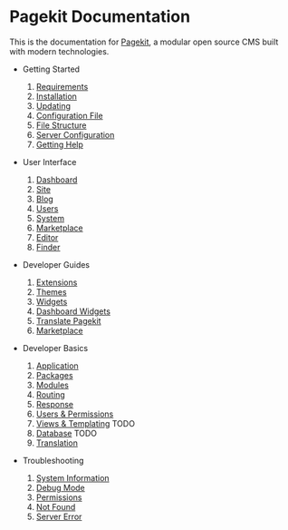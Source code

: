 # Pagekit Documentation
This is the documentation for [Pagekit](https://pagekit.com), a modular open source CMS built with modern technologies.
- Getting Started
  1. [Requirements](getting-started/requirements.md)
  2. [Installation](getting-started/installation.md)
  3. [Updating](getting-started/updating.md)
  4. [Configuration File](getting-started/configuration-file.md)
  5. [File Structure](getting-started/file-structure.md)
  6. [Server Configuration](getting-started/server-configuration.md)
  7. [Getting Help](getting-started/getting-help.md)

- User Interface
  1. [Dashboard](user-interface/dashboard.md)
  2. [Site](user-interface/site.md)
  3. [Blog](user-interface/blog.md)
  4. [Users](user-interface/users.md)
  5. [System](user-interface/system.md)
  6. [Marketplace](user-interface/marketplace.md)
  7. [Editor](user-interface/editor.md)
  8. [Finder](user-interface/finder.md)

- Developer Guides
  1. [Extensions](developer-guides/extensions.md)
  2. [Themes](developer-guides/themes.md)
  3. [Widgets](developer-guides/widgets.md)
  4. [Dashboard Widgets](developer-guides/dashboard-widgets.md)
  5. [Translate Pagekit](developer-guides/translation.md)
  6. [Marketplace](developer-guides/marketplace.md)

- Developer Basics
  1. [Application](developer-basics/application.md)
  2. [Packages](developer-basics/packages.md)
  3. [Modules](developer-basics/modules.md)
  4. [Routing](developer-basics/routing.md)
  5. [Response](developer-basics/response.md)
  5. [Users & Permissions](developer-basics/users-permissions.md)
  6. [Views & Templating](developer-basics/views-templating.md) TODO
  7. [Database](developer-basics/database.md) TODO
  8. [Translation](developer-basics/translation.md)

- Troubleshooting
  1. [System Information](troubleshooting/system-information.md)
  2. [Debug Mode](troubleshooting/debug-mode.md)
  3. [Permissions](troubleshooting/permissions.md)
  4. [Not Found](troubleshooting/not-found.md)
  5. [Server Error](troubleshooting/server-error.md)
